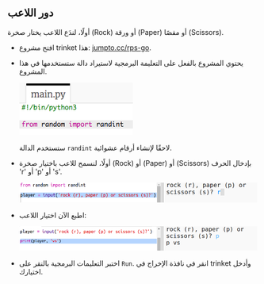 ## دور اللاعب

أولًا، لندَع اللاعب يختار صخرة (Rock) أو ورقة (Paper) أو مقصًا (Scissors). 



+ افتح مشروع trinket هذا: <a href="http://jumpto.cc/rps-go" target="_blank">jumpto.cc/rps-go</a>. 

+ يحتوي المشروع بالفعل على التعليمة البرمجية لاستيراد دالة ستستخدمها في هذا المشروع. 

  ![screenshot](images/rps-imports.png)
  
  ستستخدم الدالة `randint` لاحقًا لإنشاء أرقام عشوائية.

+ أولًا، لنسمح للاعب باختيار صخرة (Rock) أو (Paper) أو (Scissors) بإدخال الحرف 'r' أو 'p' أو 's'. 

  ![screenshot](images/rps-input.png)
  
+ اطبع الآن اختيار اللاعب:

  ![screenshot](images/rps-player.png)
  
+ اختبر التعليمات البرمجية بالنقر على `Run`. انقر في نافذة الإخراج في trinket وأدخل اختيارك. 


